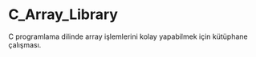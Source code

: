 # C_Array_Library
 C programlama dilinde array işlemlerini kolay yapabilmek için kütüphane çalışması.
